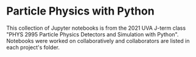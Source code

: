 # Particle Physics with Python
This collection of Jupyter notebooks is from the 2021 UVA J-term class "PHYS 2995 Particle Physics Detectors and Simulation with Python".
Notebooks were worked on collaboratively and collaborators are listed in each project's folder.
